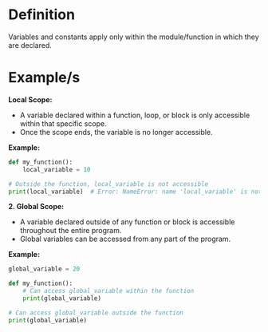 # Definition

Variables and constants apply only within the module/function in which they are declared.
# Example/s

**Local Scope:**

- A variable declared within a function, loop, or block is only accessible within that specific scope.
- Once the scope ends, the variable is no longer accessible.

**Example:**

```python
def my_function():
    local_variable = 10

# Outside the function, local_variable is not accessible
print(local_variable)  # Error: NameError: name 'local_variable' is not defined
```

**2. Global Scope:**

- A variable declared outside of any function or block is accessible throughout the entire program.
- Global variables can be accessed from any part of the program.

**Example:**

```python
global_variable = 20

def my_function():
    # Can access global_variable within the function
    print(global_variable)

# Can access global_variable outside the function
print(global_variable)
```